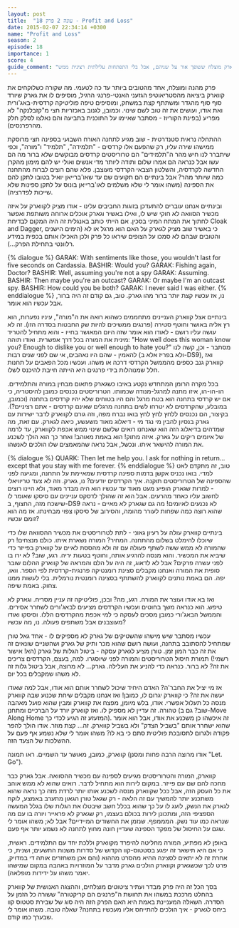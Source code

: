 ```yaml
---
layout: post
title:  "עונה 2 פרק 18 - Profit and Loss"
date: 2015-02-07 22:34:14 +0300
name: "Profit and Loss"
season: 2
episode: 18
importance: 1
score: 4
guide_comment: "פרק קווארק-גארק מוצלח ששופך אור על שניהם, אבל בלי התפתחות עלילתית רצינית ממש"
---
```

פרק מהנה ומוצלח, אחד מהטובים ביותר עד כה לטעמי. מה שקורה כשלוקחים את קווארק ביציאה מהסטריאוטיפ הגזעני האנטי-פרנגי הרגיל, מוסיפים לו את גארק שיורד סוף סוף מהגדר ומשתתף קצת במשחק, ומוסיפים טיפה פוליטיקה קרדסית-באג'ורית ואת אודו, ועושים את זה טוב לשם שינוי. וכמובן, לגנוב באכזריות חצי מ"קזבלנקה" לא מפריע (בפינת הקוריוז - מסתבר שאיימו על התוכנית בתביעה והם נאלצו לסלק חלק מהרפרנסים).

ההתחלה נראית סטנדרטית - שוב מגיע לתחנה האורח השבועי בספינה חצי מרוסקת ממישהו שירה עליו, רק שהפעם אלו קרדסים - "תלמידה", "תלמיד" ו"מורה", וכפי שיתברר לנו חיש מהר ה"תלמידים" הם טרוריסטים קרדסים מבוקשים שלא ברור מה הם עשו אבל כנראה הם אמרו שלום ותודה ליותר מדי אנשים ואולי יש להם מימון מהקרן החדשה לקרדסיה, והשלטון הצבאי הקרדסי מעוצבן. פלא שהם רוצים לברוח מהתחנה כמה שיותר מהר? אבל בינתיים הם תקועים שם עד שאו'ברייאן יואיל בטובו לתקן להם את הספינה (משהו אומר לי שלא משלמים לאו'ברייאן בונוס על לתקן ספינות שלא שייכות לפדרציה).

ובינתיים אנחנו עוברים להתעדכן בזוגות החביבים עלינו - אודו מציק לקווארק על איזה מכשיר הסוואה לא חוקי שיש לו, ואילו באשיר וגארק אוכלים ארוחה משותפת ואפשר לחתוך את המתח המיני בסכין. אם הייתי כותב באנגלית זה היה המקום לבדיחת Cloak and Dagger, כי באשיר שוב מציק לגארק על האם הוא מרגל או לא (הימים הישנים והטובים שבהם לא סמכו על הצופים שיראו כל פרק ולכן האכילו אותם בכפית במידע רלוונטי בתחילת הפרק...).

{% dialogue %}
GARAK: With sentiments like those, you wouldn't last for five seconds on Cardassia.
BASHIR: Would you?
GARAK: Fishing again, Doctor?
BASHIR: Well, assuming you're not a spy
GARAK: Assuming.
BASHIR: Then maybe you're an outcast?
GARAK: Or maybe I'm an outcast spy.
BASHIR: How could you be both?
GARAK: I never said I was either.
{% enddialogue %}
נו, אז עכשיו קצת יותר ברור מהו גארק. טוב, גם קודם זה היה ברור, אבל עכשיו הוא אומר.

בינתיים אצל קווארק העניינים מתחממים כשהוא רואה את ה"מורה", עיניו נפערות, הוא רץ אליה באושר וחוטף סטירה (פרנגים ממשיכים להיות שק החבטות בסדרה הזו). זה לא עושה עליו רושם - לאודו הוא אומר שזה היום המאושר בחייו - והוא מתחיל להטריד מינית את המורה בכל דרך אפשרית. ואודו תוהה:
"How well does this woman know you? Enough to dislike you or well enough to hate you?"
מסתבר - וכן, קשה לנו להאמין - שהם היו נאהבים, אי שם לפני שנים רבות (ולא בפריז אלא ב-DS9), ואז קווארק גנב כספים מהממשל הקרדסי דרכה או משהו. ועכשיו מכל הפאבים על תחנות חלל שמנוהלות בידי פרנגים היא הייתה חייבת להיכנס לשלו.

בכל מקרה הרומן המתחדש נקטע באיבו כשגארק פתאום מבחין במורה והתלמידים. הו-הו-הו, איזו מתנה למרגל-מנודה שכמותו. הטרוריסטים נכנסים כמובן להיסטריה, כי אם יש קרדסי בתחנה הוא בטח מרגל והם היו בטוחים שלא יהיו קרדסים בתחנה (וכמובן, במובלע, שהקרדסים לא יטרחו לשים בתחנה מרגלים שאינם קרדסים - אתם רציניים?). בקיצור, הם נכנסים ללחץ לחץ לחץ בואו נברח מפה, וזה גורם לקווארק לדבר ישירות עם גארק בנסיון להבין מי נגד מי - דיאלוג מאוד משעשע, כיאה לגארק. עם זאת, מה שמדהים בדיאלוג הזה הוא שאנחנו רואים שלשם שינוי ממש אכפת לקווארק, עד לרמה של איומים ריקים על גארק. איזה מתוק! הוא באמת מאוהב! ואחר כך הוא הולך לשכנע את המורה להישאר איתו. ונכשל, אבל נראה שהמאמצים שלו הולכים לאנשהו.

{% dialogue %}
QUARK: Then let me help you. l ask for nothing in return... except that you stay with me forever.
{% enddialogue %}
טוב, זה מתקדם לאט למדי. בואו נכניס אקשן בדמות ספינה קרדסית שמאיימת על התחנה, ומגיעה לפני שהספינה של הטרוריסטים תוקנה. איך הקרדסים יודעים? נו, גארק. וזה לא צעד טריוויאלי - למרות שגארק הופיע מעט מאוד עד עכשיו הוא היה מבדר מאוד, ולא היינו רוצים לחשוב עליו כאחד מהרעים. אבל הוא זה שהולך לדסקס עניינים עם סיסקו שאומר לו שישכח מזה, החצוף, ב-DS9 לא נכנעים לאיומים! מה גם שגארק לא מאיים - נראה שהוא רוצה כמה שפחות לעורר מהומה, והסירוב של סיסקו צפוי מבחינתו. אז מה הוא זומם עכשיו?

בינתיים קווארק עולה על רעיון גאוני - לתת לטרוריסטים את מכשיר ההסוואה שלו כדי שיוכלו להימלט בשלום מהתחנה. המחיר? המורה נשארת איתו. כולם מנצחים! רק שהמורה לא ממש ששה לשתף פעולה עם זה ולא מהססת לאיים על קווארק בפייזר כדי שיביא את המכשיר. והוא מנסה להרגיע אותה, וחוטף בטעות יריה. רגע, שוב? לא ירו בו לפני עשרה פרקים? אבל לא לדאוג, זה היה על הלם והמראה של קווארק ההלום שובר סופית את המורה ואנחנו מקבלים סצינת רומנטיקה פרנגית-קרדסית לפי הספר. וואו, יפה. הם באמת נותנים לקווארק להשתתף בסצינה רומנטית נורמלית. בלי לעשות ממנו צחוק. באמת שיפה. 

ואז בא אודו ועוצר את המורה. רגע, מה? ובכן, פוליטיקה זה עניין מסריח. וגארק לא טיפש. הוא כנראה משך בחוטים ועכשיו הקרדסים מציעים לבאג'ורים לשחרר אסירים. והממשל הבאג'ורי כמובן מסכים לעסקה כי למי אכפת מהקרדסים הללו. וסיסקו ואודו מעוצבנים אבל משתפים פעולה. נו, מה עכשיו?

עכשיו מסתבר שיש מישהו שהשטיקים של גארק לא מספיקים לו - אחד גאל טורן שמתחיל להסתובב בתחנה, ועושה רושם שהוא מכר ותיק של גארק ושהשניים שונאים זה את זה כבר המון זמן. טורן מציע לגארק עסקה - ביטול הגלות של גארק (הא! אישור רשמי!) תמורת חיסול הטרוריסטים והמורה לפני שיוסגרו. למה, בעצם, הקרדסים צריכים את זה? לא ברור. כנראה כדי להניע את העלילה. גארק... לא מרוצה, אבל ביטול גלות זה לא משהו שמקבלים בכל יום.

אז מי יציל את החבר'ה? האדם היחיד שיכול לשחרר אותם הוא אודו, אבל למה שאודו יעשה את זה? כי קווארק יגרום לו, כמובן! ואז אנחנו מקבלים שיחת שכנוע שבה קווארק מנסה כל תעלול אפשרי. אודו, בלש מיומן, מפצח את קווארק ומבין שהוא פועל מאהבה טהורה. זה עדיין לא מספיק לו. ואז קווארק יורד על הברכיים ומתחנן (שוב? גם ב-Move Along Home המזעזע זה הגיע לכדי כך). זה איכשהו כן משכנע את אודו, אבל הוא אומר שהוא ישחרר אותם "בשביל הצדק" ולא בשביל קווארק. זה... קצת מוזר. אודו הולך להפר פקודה ולגרום לתסובכת פוליטית סתם כי בא לו? משהו אומר לי שלא נשמע אף פעם על ההשלכות של הצעד הזה.

קווארק, כמובן, מאושר עד השמיים. ראו תמונה (אודו מרוצה הרבה פחות ומסנן "Let. Go").

קווארק, המורה והטרוריסטים מגיעים לספינה עם מכשיר ההסוואה. אבל גארק כבר מחכה להם שם עם פייזר. במקום לירות הוא מתחיל לדבר. רואים שהוא לא ממש אוהב את כל העסק הזה, אבל ככל שקווארק מנסה לשכנע אותו יותר לרדת מזה כך נראה שהוא משתכנע יותר להמשיך עם זה הלאה - רק שגאל טורן הגאון מתערב באמצע, לוקח לגארק את הנשק, לועג לו על כך שהוא בכלל חשב שיבטלו את הגלות שלו בגלל המעשה הספציפי הזה, ומתכונן לירות בכולם בעצמו, רק שגארק לא פראייר ויורה בו עם מה שנראה כמו עוד נשק. המממפף. שנזמן את החשודים המיידיים? אבל לא; משהו אומר לי שגם על החיסול של מפקד הספינה שעדיין חונה מחוץ לתחנה לא נשמע יותר אף פעם.

באופן לא מפתיע, המורה מחליטה להיפרד מקווארק וללכת יחד עם התלמידים. ראשית, כי אם היא תישאר זה יפגע בסטטוס-קוו הקדוש של סדרות משנות התשעים; ושנית, כי אחרת זה לא יתאים לסצינה ההיא מהסרט מההוא (והם אכן משחזרים אותה די במדויק, פרט לכך שכשגארק וקווארק הולכים גארק מדבר על המוזרויות באהבה במקום שמישהו יאמר משהו על ידידות מופלאה).

בסך הכל זה היה פרק מבדר ועתיר ציטוטים מוצלחים, וההצגה האנושית של קווארק בהחלט מרככת במשהו את תחושת ה"פרנגים הם קריקטורה" ששורה כל הזמן על הסדרה. השאלה המעניינת באמת היא האם הפרק הזה היה סוג של שבירת סטטוס קוו ביחס לגארק - איך הולכים להתייחס אליו מעכשיו בתחנה? שאלה טובה. משהו אומר לי שבערך כמו קודם.